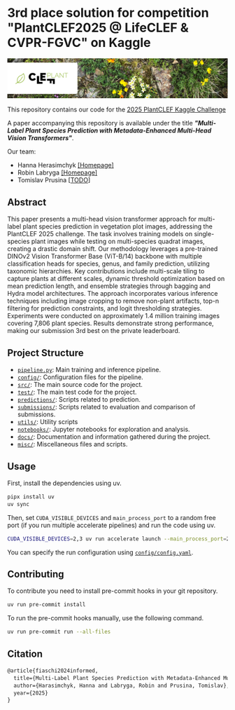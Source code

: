 # 3rd place solution for competition "PlantCLEF2025 @ LifeCLEF & CVPR-FGVC" on Kaggle

![Banner Image of PlantCLEF 2025](./docs/banner.png)

This repository contains our code for the [2025 PlantCLEF Kaggle Challenge](https://www.kaggle.com/competitions/plantclef-2025/overview)

A paper accompanying this repository is available under the title ***"Multi-Label Plant Species Prediction with Metadata-Enhanced Multi-Head Vision Transformers"***.

Our team:
- Hanna Herasimchyk [[Homepage]](https://geranium12.github.io/)
- Robin Labryga [[Homepage]](https://robinlabryga.github.io/)
- Tomislav Prusina [[TODO]()]

## Abstract

This paper presents a multi-head vision transformer approach for multi-label plant species prediction in vegetation plot images, addressing the PlantCLEF 2025 challenge. The task involves training models on single-species plant images while testing on multi-species quadrat images, creating a drastic domain shift.
Our methodology leverages a pre-trained DINOv2 Vision Transformer Base (ViT-B/14) backbone with multiple classification heads for species, genus, and family prediction, utilizing taxonomic hierarchies. Key contributions include multi-scale tiling to capture plants at different scales, dynamic threshold optimization based on mean prediction length, and ensemble strategies through bagging and Hydra model architectures. The approach incorporates various inference techniques including image cropping to remove non-plant artifacts, top-n filtering for prediction constraints, and logit thresholding strategies. Experiments were conducted on approximately 1.4 million training images covering 7,806 plant species. Results demonstrate strong performance, making our submission 3rd best on the private leaderboard.

## Project Structure

- [`pipeline.py`](./pipeline.py): Main training and inference pipeline.
- [`config/`](./config/): Configuration files for the pipeline.
- [`src/`](./src/): The main source code for the project.
- [`test/`](./test/): The main test code for the project.
- [`predictions/`](./predictions/): Scripts related to prediction.
- [`submissions/`](./submissions/): Scripts related to evaluation and comparison of submissions.
- [`utils/`](./utils/): Utility scripts
- [`notebooks/`](./notebooks/): Jupyter notebooks for exploration and analysis.
- [`docs/`](./docs/): Documentation and information gathered during the project.
- [`misc/`](./misc/): Miscellaneous files and scripts.

## Usage

First, install the dependencies using uv.

```bash
pipx install uv
uv sync
```

Then, set `CUDA_VISIBLE_DEVICES` and `main_process_port` to a random free port (if you run multiple accelerate pipelines) and run the code using uv.

```bash
CUDA_VISIBLE_DEVICES=2,3 uv run accelerate launch --main_process_port=29523 pipeline.py
```

You can specify the run configuration using [`config/config.yaml`](./config/config.yaml).

## Contributing

To contribute you need to install pre-commit hooks in your git repository.

```bash
uv run pre-commit install
```

To run the pre-commit hooks manually, use the following command.

```bash
uv run pre-commit run --all-files
```

## Citation

```tex
@article{fiaschi2024informed,
  title={Multi-Label Plant Species Prediction with Metadata-Enhanced Multi-Head Vision Transformers},
  author={Harasimchyk, Hanna and Labryga, Robin and Prusina, Tomislav},
  year={2025}
}
```
<!-- TODO: Add journal -->
